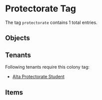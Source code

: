 # Protectorate Tag

The tag `protectorate` contains 1 total entries.

## Objects

## Tenants

Following tenants require this colony tag:

- [Alta Protectorate Student](https://ceterai.github.io/MyEnternia/Wiki/AltaProtectorateStudent)

## Items
